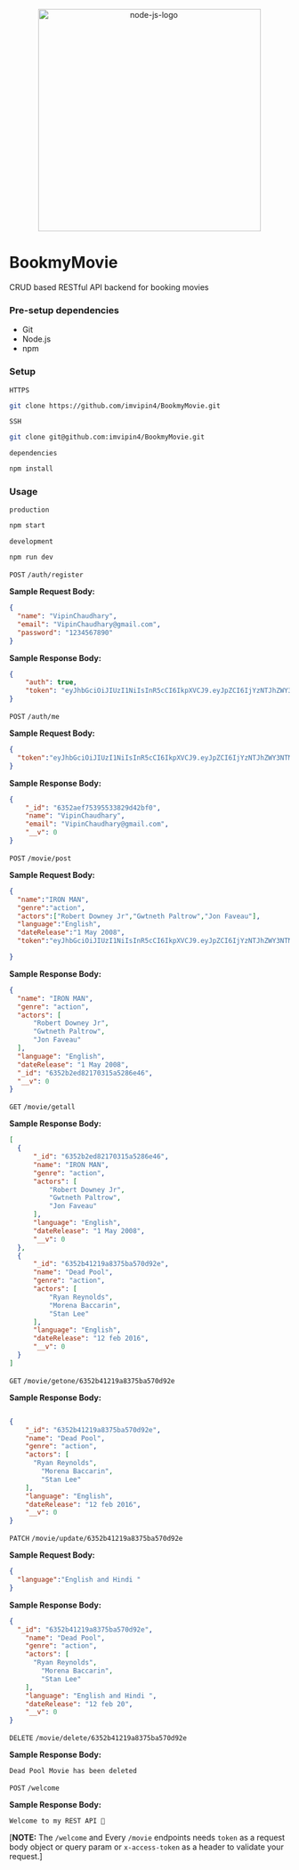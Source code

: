<p align=center>
  <img src="https://cdn.freebiesupply.com/logos/thumbs/2x/nodejs-1-logo.png" alt="node-js-logo" height=400>
</p>

# BookmyMovie
CRUD based RESTful API backend for booking movies


### Pre-setup dependencies

- Git
- Node.js
- npm


### Setup

`HTTPS`

```bash
git clone https://github.com/imvipin4/BookmyMovie.git
```

`SSH`

```bash
git clone git@github.com:imvipin4/BookmyMovie.git
```

`dependencies`

```bash
npm install
```

### Usage

`production`

```bash
npm start
```

`development`

```bash
npm run dev
```


`POST` `/auth/register`


**Sample Request Body:**

```json
{
  "name": "VipinChaudhary",
  "email": "VipinChaudhary@gmail.com",
  "password": "1234567890"
}
```

**Sample Response Body:**

```json
{
    "auth": true,
    "token": "eyJhbGciOiJIUzI1NiIsInR5cCI6IkpXVCJ9.eyJpZCI6IjYzNTJhZWY3NTM5NTUzMzgyOWQ0MmJmMCIsImlhdCI6MTY2NjM2MzEyNywiZXhwIjoxNjY2NDQ5NTI3fQ.F-7XILwlE1Y3jCtXkYmpKfeI7tQl9bPG3vwEC_fBXo0"
}
```

`POST` `/auth/me`

**Sample Request Body:**

```json
{
  "token":"eyJhbGciOiJIUzI1NiIsInR5cCI6IkpXVCJ9.eyJpZCI6IjYzNTJhZWY3NTM5NTUzMzgyOWQ0MmJmMCIsImlhdCI6MTY2NjM2MzYzNCwiZXhwIjoxNjY2NDUwMDM0fQ.G4lnbHlrMGOiJBF09td8zgLemsoQw2CxdK6xzqf1pyM"
}

```

**Sample Response Body:**
```json
{
    "_id": "6352aef75395533829d42bf0",
    "name": "VipinChaudhary",
    "email": "VipinChaudhary@gmail.com",
    "__v": 0
}
```


`POST` `/movie/post`

**Sample Request Body:**
```json
{
  "name":"IRON MAN",
  "genre":"action",
  "actors":["Robert Downey Jr","Gwtneth Paltrow","Jon Faveau"],
  "language":"English",
  "dateRelease":"1 May 2008",
  "token":"eyJhbGciOiJIUzI1NiIsInR5cCI6IkpXVCJ9.eyJpZCI6IjYzNTJhZWY3NTM5NTUzMzgyOWQ0MmJmMCIsImlhdCI6MTY2NjM2MzYzNCwiZXhwIjoxNjY2NDUwMDM0fQ.G4lnbHlrMGOiJBF09td8zgLemsoQw2CxdK6xzqf1pyM"

}

```
  **Sample Response Body:**
  ```json
{
    "name": "IRON MAN",
    "genre": "action",
    "actors": [
        "Robert Downey Jr",
        "Gwtneth Paltrow",
        "Jon Faveau"
    ],
    "language": "English",
    "dateRelease": "1 May 2008",
    "_id": "6352b2ed82170315a5286e46",
    "__v": 0
}
  ```
`GET` `/movie/getall`

 **Sample Response Body:**
  ```json
  [
    {
        "_id": "6352b2ed82170315a5286e46",
        "name": "IRON MAN",
        "genre": "action",
        "actors": [
            "Robert Downey Jr",
            "Gwtneth Paltrow",
            "Jon Faveau"
        ],
        "language": "English",
        "dateRelease": "1 May 2008",
        "__v": 0
    },
    {
        "_id": "6352b41219a8375ba570d92e",
        "name": "Dead Pool",
        "genre": "action",
        "actors": [
            "Ryan Reynolds",
            "Morena Baccarin",
            "Stan Lee"
        ],
        "language": "English",
        "dateRelease": "12 feb 2016",
        "__v": 0
    }
]
  ```

`GET` `/movie/getone/6352b41219a8375ba570d92e`

**Sample Response Body:**

```json

{
    "_id": "6352b41219a8375ba570d92e",
    "name": "Dead Pool",
    "genre": "action",
    "actors": [
      "Ryan Reynolds",
        "Morena Baccarin",
        "Stan Lee"
    ],
    "language": "English",
    "dateRelease": "12 feb 2016",
    "__v": 0
}
   ```

`PATCH` `/movie/update/6352b41219a8375ba570d92e`

**Sample Request Body:**

```json
{
  "language":"English and Hindi "
}
```
**Sample Response Body:**

```json
{
  "_id": "6352b41219a8375ba570d92e",
    "name": "Dead Pool",
    "genre": "action",
    "actors": [
      "Ryan Reynolds",
        "Morena Baccarin",
        "Stan Lee"
    ],
    "language": "English and Hindi ",
    "dateRelease": "12 feb 20",
    "__v": 0
}
```

`DELETE` `/movie/delete/6352b41219a8375ba570d92e`

**Sample Response Body:**
```
Dead Pool Movie has been deleted
```
`POST` `/welcome`

**Sample Response Body:**
```
Welcome to my REST API 🙌
```

[**NOTE:** The `/welcome` and Every `/movie`  endpoints needs `token` as a request body object or query param or `x-access-token` as a header to validate your request.]